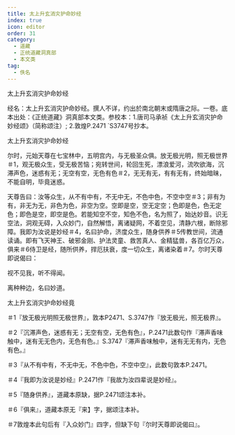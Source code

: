 ```yaml
---
title: 太上升玄消灾护命妙经
index: true
icon: editor
order: 31
category:
  - 道藏
  - 正统道藏洞真部
  - 本文类
tag:
  - 佚名
---
```


太上升玄消灾护命妙经  

经名：太上升玄消灾护命妙经。撰人不详，约出於南北朝末或隋唐之际。一卷。底本出处：《正统道藏》洞真部本文类。参校本：1.唐司马承祯《太上升玄消灾护命妙经颂》（简称颂注）; 2.敦煌P.2471 `S3747号抄本。  

太上升玄消灾护命妙经  

尔时，元始天尊在七宝林中，五明宫内，与无极圣众俱。放无极光明，照无极世界＃1，观无极众生，受无极苦恼；宛转世间，轮回生死，漂浪爱河，流吹欲海，沉滞声色，迷惑有无；无空有空，无色有色＃2，无无有无，有有无有，终始暗昧，不能自明，毕竟迷惑。  

天尊告曰：汝等众生，从不有中有，不无中无，不色中色，不空中空＃3；非有为有，非无为无，非色为色，非空为空。空即是空，空无定空；色即是色，色无定色；即色是空，即空是色。若能知空不空，知色不色，名为照了，始达妙音。识无空法，洞观无碍，入众妙门，自然解悟，离诸疑网，不着空见，清静六根，断除邪障。我即为汝说是妙经＃4，名曰护命，济度众生，随身供养＃5传教世间，流通读诵。即有飞天神王、破邪金刚、护法灵童、救苦真人、金精猛兽，各百亿万众，俱来＃6侍卫是经，随所供养，捍厄扶衰，度一切众生，离诸染着＃7。尔时天尊即说偈曰：  

视不见我，听不得闻。  

离种种边，名曰妙道。  

太上升玄消灾护命妙经竟  

＃1『放无极光明照无极世界』，敦本P2471、S.3747作『放无极光，照无极界』。  

＃2『沉滞声色，迷惑有无；无空有空，无色有色』，P.2471此数句作『滞声香味触中，迷有无无色内，无色有色。』S.3747『滞声香味触中，迷有无无有内，无色有色。』  

＃3『从不有中有，不无中无，不色中色，不空中空』，此数句敦本P.2471。  

＃4『我即为汝说是妙经』P.2471作『我故为汝四辈说是妙经』。  

＃5『随身供养』，道藏本原缺，据P.2471颂注本补。  

＃6『俱来』，道藏本原无『来】字，据颂注本补。  

＃7敦煌本此句后有『入众妙门』四字，但缺下句『尔时天尊即说偈曰』。  
